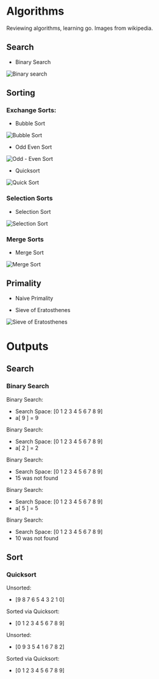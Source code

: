 # Algorithms
Reviewing algorithms, learning go. Images from wikipedia. 

## Search
* Binary Search

![Binary search](https://upload.wikimedia.org/wikipedia/commons/f/f7/Binary_search_into_array.png)

## Sorting

### Exchange Sorts:
* Bubble Sort

![Bubble Sort](https://upload.wikimedia.org/wikipedia/commons/3/37/Bubble_sort_animation.gif)
* Odd Even Sort

![Odd - Even Sort](https://upload.wikimedia.org/wikipedia/commons/1/1b/Odd_even_sort_animation.gif)
* Quicksort

![Quick Sort](https://upload.wikimedia.org/wikipedia/commons/6/6a/Sorting_quicksort_anim.gif)

### Selection Sorts
* Selection Sort

![Selection Sort](https://upload.wikimedia.org/wikipedia/commons/b/b0/Selection_sort_animation.gif)

### Merge Sorts
* Merge Sort

![Merge Sort](https://upload.wikimedia.org/wikipedia/commons/c/c5/Merge_sort_animation2.gif)

## Primality

* Naive Primality

* Sieve of Eratosthenes

![Sieve of Eratosthenes](https://upload.wikimedia.org/wikipedia/commons/b/b9/Sieve_of_Eratosthenes_animation.gif)

# Outputs

## Search

### Binary Search

Binary Search:
* Search Space:  [0 1 2 3 4 5 6 7 8 9]
* a[ 9 ] =  9

Binary Search:
* Search Space:  [0 1 2 3 4 5 6 7 8 9]
* a[ 2 ] =  2

Binary Search:
* Search Space:  [0 1 2 3 4 5 6 7 8 9]
* 15 was not found

Binary Search:
* Search Space:  [0 1 2 3 4 5 6 7 8 9]
* a[ 5 ] =  5

Binary Search:
* Search Space:  [0 1 2 3 4 5 6 7 8 9]
* 10 was not found

## Sort

### Quicksort

Unsorted: 
* [9 8 7 6 5 4 3 2 1 0]

Sorted via Quicksort: 
* [0 1 2 3 4 5 6 7 8 9]

Unsorted: 
* [0 9 3 5 4 1 6 7 8 2]

Sorted via Quicksort: 
* [0 1 2 3 4 5 6 7 8 9]